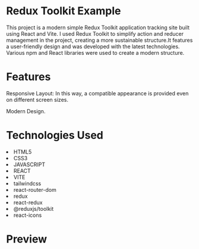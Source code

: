 <h1>Redux Toolkit Example</h1>
  
<p>This project is a modern simple Redux Toolkit application tracking site built using React and Vite. I used Redux Toolkit to simplify action and reducer management in the project, creating a more sustainable structure.It features a user-friendly design and was developed with the latest technologies. Various npm and React libraries were used to create a modern structure.</p>

<h1>Features</h1>

<p>Responsive Layout: In this way, a compatible appearance is provided even on different screen sizes.</p>
<p>Modern Design.</p>

<h1>Technologies Used</h1>

<li>HTML5</li>
<li>CSS3</li>
<li>JAVASCRIPT</li>
<li>REACT</li>
<li>VITE</li>
<li>tailwindcss</li>
<li>react-router-dom</li>
<li>redux</li>
<li>react-redux</li>
<li>@reduxjs/toolkit</li>
<li>react-icons</li>


<h1>Preview</h1>
